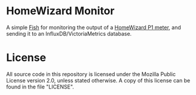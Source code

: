 # HomeWizard Monitor

A simple [Fish](https://fishshell.com/) for monitoring the output of a
[HomeWizard P1 meter](https://www.homewizard.com/), and sending it to an
InfluxDB/VictoriaMetrics database.

# License

All source code in this repository is licensed under the Mozilla Public License
version 2.0, unless stated otherwise. A copy of this license can be found in the
file "LICENSE".
